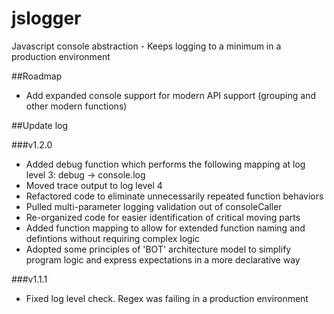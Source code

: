jslogger
========

Javascript console abstraction - Keeps logging to a minimum in a production environment

##Roadmap

- Add expanded console support for modern API support (grouping and other modern functions)

##Update log

###v1.2.0

- Added debug function which performs the following mapping at log level 3: debug -> console.log
- Moved trace output to log level 4
- Refactored code to eliminate unnecessarily repeated function behaviors
- Pulled multi-parameter logging validation out of consoleCaller
- Re-organized code for easier identification of critical moving parts
- Added function mapping to allow for extended function naming and defintions without requiring complex logic
- Adopted some principles of 'BOT' architecture model to simplify program logic and express expectations in a more declarative way

###v1.1.1

- Fixed log level check. Regex was failing in a production environment

